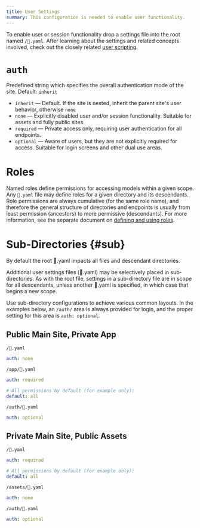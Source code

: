```yaml
---
title: User Settings
summary: This configuration is needed to enable user functionality.
---
```


To enable user or session functionality drop a settings file into the root named `/👤.yaml`.
After learning about the settings and related concepts involved,
check out the closely related [user scripting](/🗄/Article/users/scripting.md).

# `auth`

Predefined string which specifies the overall authentication
mode of the site.  Default: `inherit`

- `inherit` &mdash; Default. If the site is nested, inherit the parent site's user behavior, otherwise `none`
- `none` &mdash; Explicitly disabled user and/or session functionality. Suitable for assets and fully public sites.
- `required` &mdash; Private access only, requiring user authentication for all endpoints. 
- `optional` &mdash; Aware of users, but they are not explicitly required for access. Suitable for login screens and other dual use areas.

# Roles

Named roles define permissions for accessing models within a given scope.
Any `👤.yaml` file may define roles for a given directory and its descendants.
Role permissions are always cumulative (for the same role name), and therefore the general structure of 
directories and endpoints is usually from least permission (ancestors) to more permissive (descendants). 
For more information, see the separate document on [defining and using roles](/🗄/Article/users/roles.md).

# Sub-Directories {#sub}

By default the root 👤.yaml impacts all files and descendant directories.

Additional user settings files (👤.yaml) may be selectively placed in sub-directories.
As with the root file, settings in a sub-directory file are in scope for all descendants,
unless another 👤.yaml is specified, in which case that begins a new scope.

Use sub-directory configurations to achieve various common layouts.
In the examples below, an `/auth/` area is always provided for login,
and the proper setting for this area is `auth: optional`.

## Public Main Site, Private App

```file-name
/👤.yaml
```

```yaml
auth: none
```

```file-name
/app/👤.yaml
```

```yaml
auth: required

# All permissions by default (for example only):
default: all 
```

```file-name
/auth/👤.yaml
```

```yaml
auth: optional
```

## Private Main Site, Public Assets

```file-name
/👤.yaml
```

```yaml
auth: required

# All permissions by default (for example only):
default: all 
```

```file-name
/assets/👤.yaml
```

```yaml
auth: none
```

```file-name
/auth/👤.yaml
```

```yaml
auth: optional
```